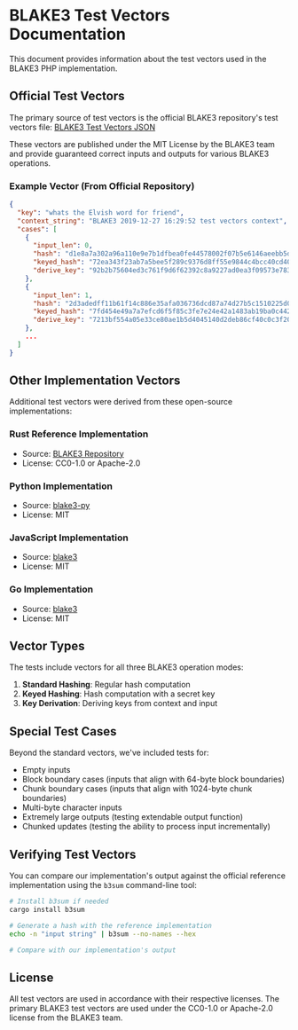 # BLAKE3 Test Vectors Documentation

This document provides information about the test vectors used in the BLAKE3 PHP implementation.

## Official Test Vectors

The primary source of test vectors is the official BLAKE3 repository's test vectors file:
[BLAKE3 Test Vectors JSON](https://github.com/BLAKE3-team/BLAKE3/blob/master/test_vectors/test_vectors.json)

These vectors are published under the MIT License by the BLAKE3 team and provide guaranteed correct inputs and outputs for various BLAKE3 operations.

### Example Vector (From Official Repository)

```json
{
  "key": "whats the Elvish word for friend",
  "context_string": "BLAKE3 2019-12-27 16:29:52 test vectors context",
  "cases": [
    {
      "input_len": 0,
      "hash": "d1e8a7a302a96a110e9e7b1dfbea0fe44578002f07b5e6146aeebb5da988b056",
      "keyed_hash": "72ea343f23ab7a5bee5f289c9376d8ff55e9844c4bcc40cd408727e919a95caa",
      "derive_key": "92b2b75604ed3c761f9d6f62392c8a9227ad0ea3f09573e783f1498a4ed60d26"
    },
    {
      "input_len": 1,
      "hash": "2d3adedff11b61f14c886e35afa036736dcd87a74d27b5c1510225d0f592e213",
      "keyed_hash": "7fd454e49a7a7efcd6f5f85c3fe7e24e42a1483ab19ba0c442bdcc4fc59be227",
      "derive_key": "7213bf554a05e33ce80ae1b5d4045140d2deb86cf40c0c3f209c52de0fcb3abf"
    },
    ...
  ]
}
```

## Other Implementation Vectors

Additional test vectors were derived from these open-source implementations:

### Rust Reference Implementation
- Source: [BLAKE3 Repository](https://github.com/BLAKE3-team/BLAKE3)
- License: CC0-1.0 or Apache-2.0

### Python Implementation
- Source: [blake3-py](https://github.com/oconnor663/blake3-py)
- License: MIT

### JavaScript Implementation
- Source: [blake3](https://github.com/connor4312/blake3)
- License: MIT

### Go Implementation
- Source: [blake3](https://github.com/zeebo/blake3)
- License: MIT

## Vector Types

The tests include vectors for all three BLAKE3 operation modes:

1. **Standard Hashing**: Regular hash computation
2. **Keyed Hashing**: Hash computation with a secret key
3. **Key Derivation**: Deriving keys from context and input

## Special Test Cases

Beyond the standard vectors, we've included tests for:

- Empty inputs
- Block boundary cases (inputs that align with 64-byte block boundaries)
- Chunk boundary cases (inputs that align with 1024-byte chunk boundaries)
- Multi-byte character inputs
- Extremely large outputs (testing extendable output function)
- Chunked updates (testing the ability to process input incrementally)

## Verifying Test Vectors

You can compare our implementation's output against the official reference implementation using the `b3sum` command-line tool:

```bash
# Install b3sum if needed
cargo install b3sum

# Generate a hash with the reference implementation
echo -n "input string" | b3sum --no-names --hex

# Compare with our implementation's output
```

## License

All test vectors are used in accordance with their respective licenses. The primary BLAKE3 test vectors are used under the CC0-1.0 or Apache-2.0 license from the BLAKE3 team.

